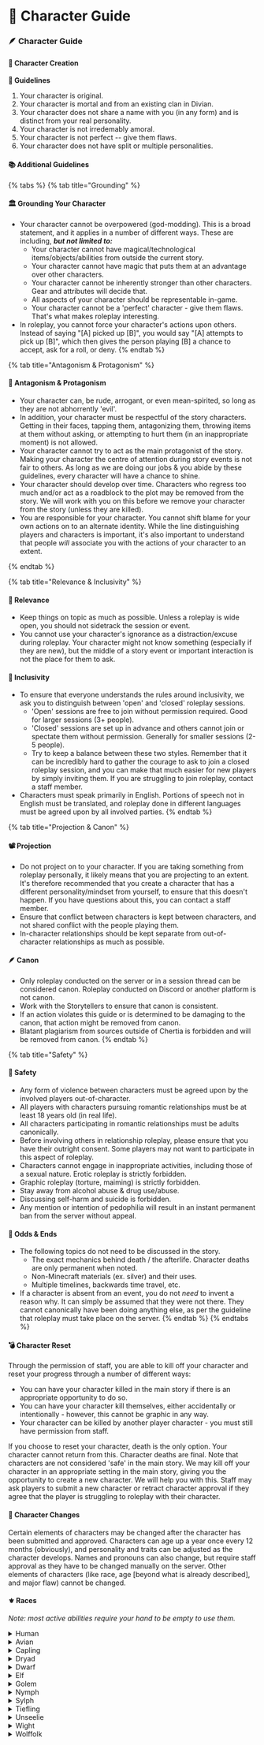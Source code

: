 # 📔 Character Guide

### 🪶 Character Guide <a href="#wiki_.1fab6_character_guide" id="wiki_.1fab6_character_guide"></a>

#### 💭 **Character Creation** <a href="#wiki_.1f4ad_character_creation" id="wiki_.1f4ad_character_creation"></a>

**📕 Guidelines**

1. Your character is original.
2. Your character is mortal and from an existing clan in Divian.
3. Your character does not share a name with you (in any form) and is distinct from your real personality.
4. Your character is not irredemably amoral.
5. Your character is not perfect -- give them flaws.
6. Your character does not have split or multiple personalities.&#x20;

#### 📚 Additional Guidelines

{% tabs %}
{% tab title="Grounding" %}
#### **🏛 Grounding Your Character**

* Your character cannot be overpowered (god-modding). This is a broad statement, and it applies in a number of different ways. These are including, _**but not limited to:**_
  * Your character cannot have magical/technological items/objects/abilities from outside the current story.
  * Your character cannot have magic that puts them at an advantage over other characters.
  * Your character cannot be inherently stronger than other characters. Gear and attributes will decide that.
  * All aspects of your character should be representable in-game.
  * Your character cannot be a 'perfect' character - give them flaws. That's what makes roleplay interesting.
* In roleplay, you cannot force your character's actions upon others. Instead of saying "\[A] picked up \[B]", you would say "\[A] attempts to pick up \[B]", which then gives the person playing \[B] a chance to accept, ask for a roll, or deny.
{% endtab %}

{% tab title="Antagonism & Protagonism" %}
#### **🦸 Antagonism & Protagonism**

* Your character can, be rude, arrogant, or even mean-spirited, so long as they are not abhorrently 'evil'.
* In addition, your character must be respectful of the story characters. Getting in their faces, tapping them, antagonizing them, throwing items at them without asking, or attempting to hurt them (in an inappropriate moment) is not allowed.&#x20;
* Your character cannot try to act as the main protagonist of the story. Making your character the centre of attention during story events is not fair to others. As long as we are doing our jobs & you abide by these guidelines, every character will have a chance to shine.
* Your character should develop over time. Characters who regress too much and/or act as a roadblock to the plot may be removed from the story. We will work with you on this before we remove your character from the story (unless they are killed).
* You are responsible for your character. You cannot shift blame for your own actions on to an alternate identity. While the line distinguishing players and characters is important, it's also important to understand that people _will_ associate you with the actions of your character to an extent.&#x20;


{% endtab %}

{% tab title="Relevance & Inclusivity" %}
#### **🤔 Relevance**

* Keep things on topic as much as possible. Unless a roleplay is wide open, you should not sidetrack the session or event.
* You cannot use your character's ignorance as a distraction/excuse during roleplay. Your character might not know something (especially if they are new), but the middle of a story event or important interaction is not the place for them to ask.&#x20;

#### **🤗 Inclusivity**

* To ensure that everyone understands the rules around inclusivity, we ask you to distinguish between 'open' and 'closed' roleplay sessions.
  * 'Open' sessions are free to join without permission required. Good for larger sessions (3+ people).
  * 'Closed' sessions are set up in advance and others cannot join or spectate them without permission. Generally for smaller sessions (2-5 people).
  * Try to keep a balance between these two styles. Remember that it can be incredibly hard to gather the courage to ask to join a closed roleplay session, and you can make that much easier for new players by simply inviting them. If you are struggling to join roleplay, contact a staff member.
* Characters must speak primarily in English. Portions of speech not in English must be translated, and roleplay done in different languages must be agreed upon by all involved parties.
{% endtab %}

{% tab title="Projection & Canon" %}
#### **📽 Projection**

* Do not project on to your character. If you are taking something from roleplay personally, it likely means that you are projecting to an extent. It's therefore recommended that you create a character that has a different personality/mindset from yourself, to ensure that this doesn't happen. If you have questions about this, you can contact a staff member.&#x20;
* Ensure that conflict between characters is kept between characters, and not shared conflict with the people playing them.
* In-character relationships should be kept separate from out-of-character relationships as much as possible.

#### **🪶 Canon**

* Only roleplay conducted on the server or in a session thread can be considered canon. Roleplay conducted on Discord or another platform is not canon.
* Work with the Storytellers to ensure that canon is consistent.
* If an action violates this guide or is determined to be damaging to the canon, that action might be removed from canon.
* Blatant plagiarism from sources outside of Chertia is forbidden and will be removed from canon.
{% endtab %}

{% tab title="Safety" %}
#### **🛑 Safety**

* Any form of violence between characters must be agreed upon by the involved players out-of-character.
* All players with characters pursuing romantic relationships must be at least 18 years old (in real life).
* All characters participating in romantic relationships must be adults canonically.
* Before involving others in relationship roleplay, please ensure that you have their outright consent. Some players may not want to participate in this aspect of roleplay.
* Characters cannot engage in inappropriate activities, including those of a sexual nature. Erotic roleplay is strictly forbidden.
* Graphic roleplay (torture, maiming) is strictly forbidden.
* Stay away from alcohol abuse & drug use/abuse.&#x20;
* Discussing self-harm and suicide is forbidden.
* Any mention or intention of pedophilia will result in an instant permanent ban from the server without appeal.

#### **📑 Odds & Ends**

* The following topics do not need to be discussed in the story.
  * The exact mechanics behind death / the afterlife. Character deaths are only permanent when noted.
  * Non-Minecraft materials (ex. silver) and their uses.
  * Multiple timelines, backwards time travel, etc.
* If a character is absent from an event, you do not _need_ to invent a reason why. It can simply be assumed that they were not there. They cannot canonically have been doing anything else, as per the guideline that roleplay must take place on the server.
{% endtab %}
{% endtabs %}

#### 💣 **Character Reset** <a href="#wiki_.1f4a3_character_reset" id="wiki_.1f4a3_character_reset"></a>

Through the permission of staff, you are able to kill off your character and reset your progress through a number of different ways:

* You can have your character killed in the main story if there is an appropriate opportunity to do so.
* You can have your character kill themselves, either accidentally or intentionally - however, this cannot be graphic in any way.
* Your character can be killed by another player character - you must still have permission from staff.

If you choose to reset your character, death is the only option. Your character cannot return from this. Character deaths are final. Note that characters are not considered 'safe' in the main story. We may kill off your character in an appropriate setting in the main story, giving you the opportunity to create a new character. We will help you with this. Staff may ask players to submit a new character or retract character approval if they agree that the player is struggling to roleplay with their character.

#### 🧽 Character Changes

Certain elements of characters may be changed after the character has been submitted and approved. Characters can age up a year once every 12 months (obviously), and personality and traits can be adjusted as the character develops. Names and pronouns can also change, but require staff approval as they have to be changed manually on the server. Other elements of characters (like race, age \[beyond what is already described], and major flaw) cannot be changed.

#### ⚜️ Races

_Note: most active abilities require your hand to be empty to use them._

<details>

<summary>Human</summary>

* **Server Effects:** None.
* **Lifespan:** 70-100 years (child up until 18)
* **Height:** 135cm - 200cm
* **RP Difficulty:** 1/5

Humans can vary dramatically in personality, but they are generally self-interested and extremely social.

</details>

<details>

<summary>Avian</summary>

* **Server Effects:** Sneaking in the air allows them to do a 'double jump'.
* **Lifespan:** 100-130 years (child up until 18)
* **Height:** 140cm - 190cm
* **RP Difficulty:** 2/5

Avians are birdlike humanoids who typically wield great strength, but lack dexterity and endurance. Their personalities can vary greatly.

</details>

<details>

<summary>Capling</summary>

* **Server Effects:** Can sneak while in the air to dive bomb to the ground.
* **Lifespan:** 100-120 years (child up until 20)
* **Height:** 170cm - 200cm
* **RP Difficulty:** 3/5

Caplings are typically male. They are satyr-like creatures who often live in colder places, such as mountains or snowy taigas. They have hooves instead of feet. They are social creatures, however, and are very good at trading and bartering. They have higher deception, willpower, and dexterity, but also have lower strength.

</details>

<details>

<summary>Dryad</summary>

* **Server Effects:** Can use photosynthesis to replenish hunger in the sunlight.
* **Lifespan:** 150-170 years (child up until 20)
* **Height:** 130cm - 160cm
* **RP Difficulty:** 1/5

Dryads are plant-based organisms. Unlike in popular mythology, Dryads on Chertia are not tied to a tree or other plant, but instead autonomous. Personalities can vary greatly.

</details>

<details>

<summary>Dwarf</summary>

* **Server Effects:** Have greatly reduced experience costs when using anvils. Can also scavenge raw materials while mining.
* **Lifespan:** 150-170 years (child up until 20)
* **Height:** 90cm - 130cm
* **RP Difficulty:** 2/5

Dwarves are usually low on intelligence and deception, but make up for it in willpower and their physical attributes. Headstrong and self-interested.

</details>

<details>

<summary>Elf</summary>

* **Server Effects:** Can focus (sneak) to remove all poison and wither effects, turning them into regeneration. Will do the same for anyone around them.
* **Lifespan:** 100-130 years (child up until 40)
* **Height:** 130cm - 190cm
* **RP Difficulty:** 3/5

Elves are typically very intelligent and deceptive. They are extremely self-interested and usually introverted.

</details>

<details>

<summary>Golem</summary>

* **Server Effects:** Consume redstone when they take damage as a means of 'repairing'. If they have no redstone, they will wither. Can consume normal food too.
* **Lifespan:** 200-300 years
* **Height:** 150cm - 180cm
* **RP Difficulty:** 4/5

Golems are an automaton-like race who have been imbued with souls. As a result, they carry a full range of emotion. They have higher strength and endurance, but much lower deception (max 3 deception, cannot lie unless it is to protect themselves or others from harm).

</details>

<details>

<summary>Nymph</summary>

* **Server Effects:** Can breathe underwater and can 'dash' while swimming (using sneak).
* **Lifespan:** 170-210 years (child up until 20)
* **Height:** 150cm - 190cm
* **RP Difficulty:** 1/5

Nymphs are typically extremely intelligent and agile, but lack physical strength. They are varied in personality.

</details>

<details>

<summary>Sylph</summary>

* **Server Effects:** Can propel themselves forward (by sneaking) while gliding with an elytra. Must land to recharge ability.
* **Lifespan:** 90-120 years (child up until 17)
* **Height:** 140cm - 190cm
* **RP Difficulty:** 2/5

Sylphs are typically very protective and intelligent. They may lack brute strength, but are deceptive and usually have more luck.



</details>

<details>

<summary>Tiefling</summary>

* **Server Effects:** Don't take any fire damage, instead gaining strength and speed. Can't go in water (unless they have Water Breathing).&#x20;
* **Lifespan:** 100-150 years (child up until 16)
* **Height:** 150cm - 230cm
* **RP Difficulty:** 2/5

Tieflings' personalities can be extremely hard to describe, because they are often erratic. Usually (but not always) intelligent and deceptive, and have a great deal of physical strength.

</details>

<details>

<summary>Unseelie</summary>

* **Server Effects:** Can acquire 'souls' of monsters they kill, which they then consume. Cannot consume normal food.
* **Lifespan:** 100-150 years (child up until 20)
* **Height:** 120cm - 150cm
* **RP Difficulty:** 5/5

The Unseelie are a race of fairy-like creatures that seek to cause mayhem. They are notorious tricksters and are very deceptive. They have low strength, but high deception and intelligence.

</details>

<details>

<summary>Wight</summary>

* **Server Effects:** Can sneak to go invisible.
* **Lifespan:** 400-500 years (cannot be children)
* **Height:** 135cm - 200cm
* **RP Difficulty:** 4/5

Wights are undead humans who still inhabit their deceased bodies. They typically share similar attributes to their deceased counterparts, but with lower strength. They thrive off of hatred. Note that Wights cannot be former player characters.

</details>

<details>

<summary>Wolffolk</summary>

* **Server Effects:** Receive strength and resistance when they take damage. Can sneak to acquire night vision.
* **Lifespan:** 260-320 years (child up until 20)
* **Height:** 180cm - 230cm
* **RP Difficulty:** 3/5

Wolffolk are typically very closed-off and slow to trust others. They are strong, but lack dexterity and usually have rotten luck.

</details>

